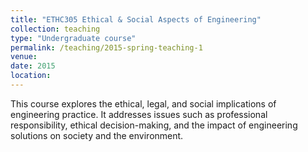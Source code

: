 ```yaml
---
title: "ETHC305 Ethical & Social Aspects of Engineering"
collection: teaching
type: "Undergraduate course"
permalink: /teaching/2015-spring-teaching-1
venue: 
date: 2015
location:
---
```


This course explores the ethical, legal, and social implications of engineering practice. It addresses issues such as professional responsibility, ethical decision-making, and the impact of engineering solutions on society and the environment.
